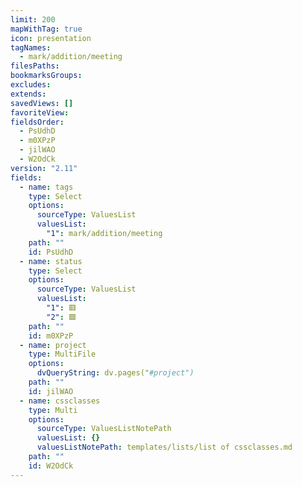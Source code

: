 ```yaml
---
limit: 200
mapWithTag: true
icon: presentation
tagNames:
  - mark/addition/meeting
filesPaths: 
bookmarksGroups: 
excludes: 
extends: 
savedViews: []
favoriteView: 
fieldsOrder:
  - PsUdhD
  - m0XPzP
  - jilWAO
  - W2OdСk
version: "2.11"
fields:
  - name: tags
    type: Select
    options:
      sourceType: ValuesList
      valuesList:
        "1": mark/addition/meeting
    path: ""
    id: PsUdhD
  - name: status
    type: Select
    options:
      sourceType: ValuesList
      valuesList:
        "1": 🟥
        "2": 🟩
    path: ""
    id: m0XPzP
  - name: project
    type: MultiFile
    options:
      dvQueryString: dv.pages("#project")
    path: ""
    id: jilWAO
  - name: cssclasses
    type: Multi
    options:
      sourceType: ValuesListNotePath
      valuesList: {}
      valuesListNotePath: templates/lists/list of cssclasses.md
    path: ""
    id: W2OdСk
---
```

